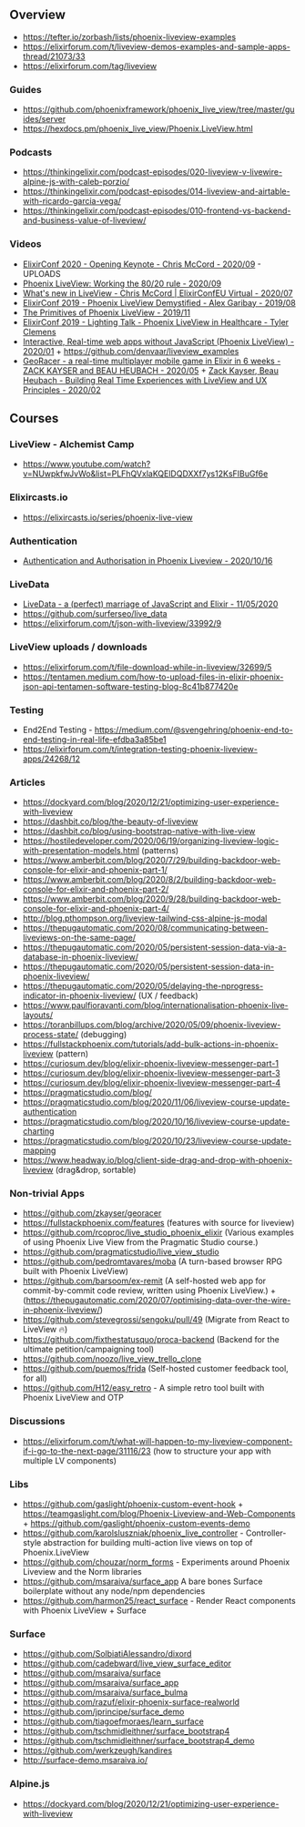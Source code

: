 ## Overview
  - https://tefter.io/zorbash/lists/phoenix-liveview-examples
  - https://elixirforum.com/t/liveview-demos-examples-and-sample-apps-thread/21073/33
  - https://elixirforum.com/tag/liveview


### Guides
  - https://github.com/phoenixframework/phoenix_live_view/tree/master/guides/server
  - https://hexdocs.pm/phoenix_live_view/Phoenix.LiveView.html


### Podcasts
  - https://thinkingelixir.com/podcast-episodes/020-liveview-v-livewire-alpine-js-with-caleb-porzio/
  - https://thinkingelixir.com/podcast-episodes/014-liveview-and-airtable-with-ricardo-garcia-vega/
  - https://thinkingelixir.com/podcast-episodes/010-frontend-vs-backend-and-business-value-of-liveview/

### Videos
  - [ElixirConf 2020 - Opening Keynote - Chris McCord - 2020/09](https://www.youtube.com/watch?v=QJkopba8yyE) - UPLOADS
  - [Phoenix LiveView: Working the 80/20 rule - 2020/09](https://www.youtube.com/watch?v=S2SzQLNRZf4)
  - [What's new in LiveView - Chris McCord | ElixirConfEU Virtual - 2020/07](https://www.youtube.com/watch?v=VU1JMg9AbLQ)
  - [ElixirConf 2019 - Phoenix LiveView Demystified - Alex Garibay - 2019/08](https://www.youtube.com/watch?v=9eOo8hSbMAc)
  - [The Primitives of Phoenix LiveView - 2019/11](https://www.youtube.com/watch?v=gPSXxtgmyB8)
  - [ElixirConf 2019 - Lighting Talk - Phoenix LiveView in Healthcare - Tyler Clemens](https://www.youtube.com/watch?v=3SWksXENYJg&t=1s)
  - [Interactive, Real-time web apps without JavaScript (Phoenix LiveView) - 2020/01](https://www.youtube.com/watch?v=W28SJZUkQAc) + https://github.com/denvaar/liveview_examples
  - [GeoRacer - a real-time multiplayer mobile game in Elixir in 6 weeks - ZACK KAYSER and BEAU HEUBACH - 2020/05](https://youtu.be/5DGUqcd-HWQ) + [Zack Kayser, Beau Heubach - Building Real Time Experiences with LiveView and UX Principles - 2020/02](https://youtu.be/cMFZbYBPfqA)


## Courses

### LiveView - Alchemist Camp
  - https://www.youtube.com/watch?v=NUwpkfwJvWo&list=PLFhQVxlaKQElDQDXXf7ys12KsFIBuGf6e


### Elixircasts.io
  - https://elixircasts.io/series/phoenix-live-view

### Authentication
  - [Authentication and Authorisation in Phoenix Liveview - 2020/10/16](https://www.leanpanda.com/blog/authentication-and-authorisation-in-phoenix-liveview/?s=09)

### LiveData
  - [LiveData - a (perfect) marriage of JavaScript and Elixir - 11/05/2020](https://www.youtube.com/watch?v=fvNy9bh8_vs)
  - https://github.com/surferseo/live_data
  - https://elixirforum.com/t/json-with-liveview/33992/9


### LiveView uploads / downloads
  - https://elixirforum.com/t/file-download-while-in-liveview/32699/5
  - https://tentamen.medium.com/how-to-upload-files-in-elixir-phoenix-json-api-tentamen-software-testing-blog-8c41b877420e


### Testing
  - End2End Testing - https://medium.com/@svengehring/phoenix-end-to-end-testing-in-real-life-efdba3a85be1
  - https://elixirforum.com/t/integration-testing-phoenix-liveview-apps/24268/12

### Articles
  - https://dockyard.com/blog/2020/12/21/optimizing-user-experience-with-liveview
  - https://dashbit.co/blog/the-beauty-of-liveview
  - https://dashbit.co/blog/using-bootstrap-native-with-live-view
  - https://hostiledeveloper.com/2020/06/19/organizing-liveview-logic-with-presentation-models.html (patterns)
  - https://www.amberbit.com/blog/2020/7/29/building-backdoor-web-console-for-elixir-and-phoenix-part-1/
  - https://www.amberbit.com/blog/2020/8/2/building-backdoor-web-console-for-elixir-and-phoenix-part-2/
  - https://www.amberbit.com/blog/2020/9/28/building-backdoor-web-console-for-elixir-and-phoenix-part-4/
  - http://blog.pthompson.org/liveview-tailwind-css-alpine-js-modal
  - https://thepugautomatic.com/2020/08/communicating-between-liveviews-on-the-same-page/
  - https://thepugautomatic.com/2020/05/persistent-session-data-via-a-database-in-phoenix-liveview/
  - https://thepugautomatic.com/2020/05/persistent-session-data-in-phoenix-liveview/
  - https://thepugautomatic.com/2020/05/delaying-the-nprogress-indicator-in-phoenix-liveview/ (UX / feedback)
  - https://www.paulfioravanti.com/blog/internationalisation-phoenix-live-layouts/
  - https://toranbillups.com/blog/archive/2020/05/09/phoenix-liveview-process-state/ (debugging)
  - https://fullstackphoenix.com/tutorials/add-bulk-actions-in-phoenix-liveview (pattern)
  - https://curiosum.dev/blog/elixir-phoenix-liveview-messenger-part-1
  - https://curiosum.dev/blog/elixir-phoenix-liveview-messenger-part-3
  - https://curiosum.dev/blog/elixir-phoenix-liveview-messenger-part-4
  - https://pragmaticstudio.com/blog/
  - https://pragmaticstudio.com/blog/2020/11/06/liveview-course-update-authentication
  - https://pragmaticstudio.com/blog/2020/10/16/liveview-course-update-charting
  - https://pragmaticstudio.com/blog/2020/10/23/liveview-course-update-mapping
  - https://www.headway.io/blog/client-side-drag-and-drop-with-phoenix-liveview (drag&drop, sortable)

### Non-trivial Apps
  - https://github.com/zkayser/georacer
  - https://fullstackphoenix.com/features (features with source for liveview)
  - https://github.com/rcoproc/live_studio_phoenix_elixir (Various examples of using Phoenix Live View from the Pragmatic Studio course.)
  - https://github.com/pragmaticstudio/live_view_studio
  - https://github.com/pedromtavares/moba (A turn-based browser RPG built with Phoenix LiveView)
  - https://github.com/barsoom/ex-remit (A self-hosted web app for commit-by-commit code review, written using Phoenix LiveView.) + (https://thepugautomatic.com/2020/07/optimising-data-over-the-wire-in-phoenix-liveview/)
  - https://github.com/stevegrossi/sengoku/pull/49 (Migrate from React to LiveView 🔥)
  - https://github.com/fixthestatusquo/proca-backend (Backend for the ultimate petition/campaigning tool)
  - https://github.com/noozo/live_view_trello_clone
  - https://github.com/puemos/frida (Self-hosted customer feedback tool, for all)
  - https://github.com/H12/easy_retro - A simple retro tool built with Phoenix LiveView and OTP


### Discussions
  - https://elixirforum.com/t/what-will-happen-to-my-liveview-component-if-i-go-to-the-next-page/31116/23
    (how to structure your app with multiple LV components)


### Libs
  - https://github.com/gaslight/phoenix-custom-event-hook + https://teamgaslight.com/blog/Phoenix-Liveview-and-Web-Components + https://github.com/gaslight/phoenix-custom-events-demo
  - https://github.com/karolsluszniak/phoenix_live_controller - Controller-style abstraction for building multi-action live views on top of Phoenix.LiveView
  - https://github.com/chouzar/norm_forms - Experiments around Phoenix Liveview and the Norm libraries
  - https://github.com/msaraiva/surface_app A bare bones Surface boilerplate without any node/npm dependencies
  - https://github.com/harmon25/react_surface - Render React components with Phoenix LiveView + Surface


### Surface
  - https://github.com/SolbiatiAlessandro/dixord
  - https://github.com/cadebward/live_view_surface_editor
  - https://github.com/msaraiva/surface
  - https://github.com/msaraiva/surface_app
  - https://github.com/msaraiva/surface_bulma
  - https://github.com/razuf/elixir-phoenix-surface-realworld
  - https://github.com/jprincipe/surface_demo
  - https://github.com/tiagoefmoraes/learn_surface
  - https://github.com/tschmidleithner/surface_bootstrap4
  - https://github.com/tschmidleithner/surface_bootstrap4_demo
  - https://github.com/werkzeugh/kandires
  - http://surface-demo.msaraiva.io/



### Alpine.js
  - https://dockyard.com/blog/2020/12/21/optimizing-user-experience-with-liveview